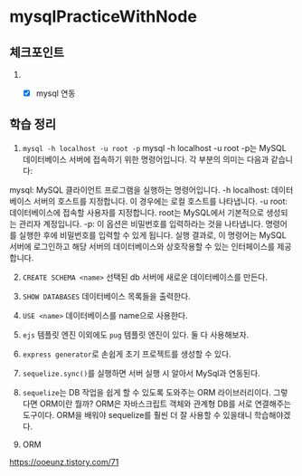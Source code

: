 # mysqlPracticeWithNode

## 체크포인트
1. - [x] mysql 연동





## 학습 정리

1. `mysql -h localhost -u root -p`
mysql -h localhost -u root -p는 MySQL 데이터베이스 서버에 접속하기 위한 명령어입니다. 각 부분의 의미는 다음과 같습니다:

mysql: MySQL 클라이언트 프로그램을 실행하는 명령어입니다.
-h localhost: 데이터베이스 서버의 호스트를 지정합니다. 이 경우에는 로컬 호스트를 나타냅니다.
-u root: 데이터베이스에 접속할 사용자를 지정합니다. root는 MySQL에서 기본적으로 생성되는 관리자 계정입니다.
-p: 이 옵션은 비밀번호를 입력하라는 것을 나타냅니다. 명령어를 실행한 후에 비밀번호를 입력할 수 있게 됩니다.
실행 결과로, 이 명령어는 MySQL 서버에 로그인하고 해당 서버의 데이터베이스와 상호작용할 수 있는 인터페이스를 제공합니다.

2. `CREATE SCHEMA <name>`
선택된 db 서버에 새로운 데이터베이스를 만든다.

3. `SHOW DATABASES`
데이터베이스 목록들을 출력한다.

4. `USE <name>`
데이터베이스를 name으로 사용한다.

5. `ejs` 템플릿 엔진 이외에도 `pug` 템플릿 엔진이 있다. 둘 다 사용해보자.

6. `express generator`로 손쉽게 초기 프로젝트를 생성할 수 있다.

7. `sequelize.sync()`를 실행하면 서버 실행 시 알아서 MySql과 연동된다.

8. `sequelize`는 DB 작업을 쉽게 할 수 있도록 도와주는 ORM 라이브러리이다. 그렇다면 ORM이란 뭘까? ORM은 자바스크립트 객체와 관계형 DB를 서로 연결해주는 도구이다. ORM을 배워야 sequelize를 훨씬 더 잘 사용할 수 있을태니 학습해야겠다.

9. ORM

https://ooeunz.tistory.com/71